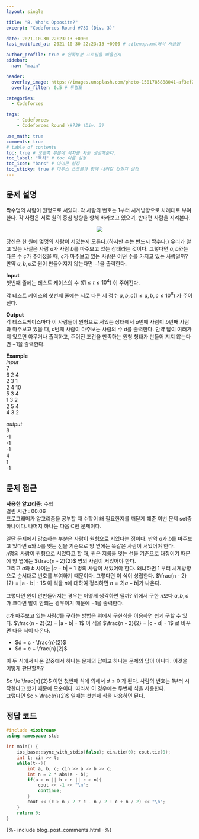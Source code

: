 ```yaml
---
layout: single

title: "B. Who's Opposite?"
excerpt: "Codeforces Round #739 (Div. 3)"

date: 2021-10-30 22:23:13 +0900
last_modified_at: 2021-10-30 22:23:13 +0900 # sitemap.xml에서 사용됨

author_profile: true # 왼쪽부분 프로필을 띄울건지
sidebar:
  nav: "main"

header:
  overlay_image: https://images.unsplash.com/photo-1501785888041-af3ef285b470?ixlib=rb-1.2.1&ixid=eyJhcHBfaWQiOjEyMDd9&auto=format&fit=crop&w=1350&q=80
  overlay_filter: 0.5 # 투명도

categories: 
  - Codeforces

tags: 
    - Codeforces
    - Codeforces Round \#739 (Div. 3)

use_math: true
comments: true
# table of contents
toc: true # 오른쪽 부분에 목차를 자동 생성해준다.
toc_label: "목차" # toc 이름 설정
toc_icon: "bars" # 아이콘 설정
toc_sticky: true # 마우스 스크롤과 함께 내려갈 것인지 설정
---  
```



## 문제 설명  
짝수명의 사람이 원형으로 서있다. 각 사람의 번호는 1부터 시계방향으로 차례대로 부여한다. 각 사람은 서로 원의 중심 방향을 향해 바라보고 있으며, 반대편 사람을 지켜본다.

<style>
	div#img {text-align: center}
</style>  
<div id="img">
	<img src="https://espresso.codeforces.com/1e852acca4931efe879bdd2d987eb30d481871c0.png">
</div>

당신은 한 원에 몇명의 사람이 서있는지 모른다.(하지만 수는 반드시 짝수다.) 우리가 알고 있는 사실은 사람 $a$가 사람 $b$를 마주보고 있는 상태라는 것이다. 그렇다면 $a, b$와는 다른 수 $c$가 주어졌을 때, $c$가 마주보고 있는 사람은 어떤 수를 가지고 있는 사람일까? 만약 $a, b, c$로 원이 만들어지지 않는다면 $-1$을 출력한다.  


__Input__  
첫번째 줄에는 테스트 케이스의 수 $t (1 \le t \le 10^4)$ 이 주어진다.  

각 테스트 케이스의 첫번째 줄에는 서로 다른 세 정수 $a, b, c (1 \le a, b, c \le 10^8)$ 가 주어진다.

__Output__  
각 테스트케이스마다 이 사람들이 원형으로 서있는 상태에서 $a$번째 사람이 $b$번째 사람과 마주보고 있을 때, $c$번째 사람이 마주보는 사람의 수 $d$를 출력한다. 만약 답이 여러가지 있으면 아무거나 출력하고, 주어진 조건을 만족하는 원형 형태가 만들어 지지 않는다면 $-1$을 출력한다.  

__Example__  
_input_  
7  
6 2 4  
2 3 1  
2 4 10  
5 3 4  
1 3 2  
2 5 4  
4 3 2  
  
  
_output_  
8  
-1  
-1  
-1  
4  
1  
-1  
  
    
## 문제 접근
__사용한 알고리즘__: 수학   
걸린 시간 : 00:06  
프로그래머가 알고리즘을 공부할 때 수학이 왜 필요한지를 깨닫게 해준 이번 문제 set중 하나이다. 나머지 하나는 다음 C번 문제이다.  

일단 문제에서 강조하는 부분은 사람이 원형으로 서있다는 점이다. 만약 $a$가 $b$를 마주보고 있다면 $a$와 $b$를 잇는 선을 기준으로 양 옆에는 똑같은 사람이 서있어야 한다.  
$n$명의 사람이 원형으로 서있다고 할 때, 원은 지름을 잇는 선을 기준으로 대칭이기 때문에 양 옆에는 $\frac{n - 2}{2}$ 명의 사람이 서있어야 한다.  
그리고 $a$와 $b$ 사이는 $|a - b| - 1$ 명의 사람이 서있어야 한다. 왜냐하면 $1$ 부터 시계방향으로 순서대로 번호를 부여하기 때문이다. 그렇다면 이 식이 성립한다. $\frac{n - 2}{2} = |a - b| - 1$ 이 식을 $n$에 대하여 정리하면 $n = 2|a - b|$가 나온다.  

그렇다면 원이 안만들어지는 경우는 어떻게 생각하면 될까? 위에서 구한 $n$보다 $a, b, c$가 크다면 말이 안되는 경우이기 때문에 $-1$을 출력한다.  

$c$가 마주보고 있는 사람$d$를 구하는 방법은 위에서 구한식을 이용하면 쉽게 구할 수 있다. $\frac{n - 2}{2} = |a - b| - 1$ 이 식을 $\frac{n - 2}{2} = |c - d| - 1$ 로 바꾸면 다음 식이 나온다.  
* $d = c - \frac{n}{2}$
* $d = c + \frac{n}{2}$   

이 두 식에서 나온 값중에서 하나는 문제의 답이고 하나는 문제의 답이 아니다. 이것을 어떻게 판단할까?  

$c \le \frac{n}{2}$ 이면 첫번째 식에 의해서 $d \le 0$ 가 된다. 사람의 번호는 1부터 시작한다고 했기 때문에 모순이다. 따라서 이 경우에는 두번째 식을 사용한다.  
그렇다면 $c > \frac{n}{2}$ 일때는 첫번째 식을 사용하면 된다.


## 정답 코드  
```cpp
#include <iostream>
using namespace std;
 
int main() {
	ios_base::sync_with_stdio(false); cin.tie(0); cout.tie(0);
	int t; cin >> t;
	while(t--){
	    int a, b, c; cin >> a >> b >> c;
	    int n = 2 * abs(a - b);
	    if(a > n || b > n || c > n){
	        cout << -1 << "\n";
	        continue;
	    }
	    cout << (c > n / 2 ? c - n / 2 : c + n / 2) << "\n";
	}
	return 0;
}

```  
{%- include blog_post_comments.html -%}
